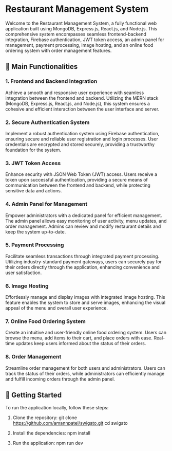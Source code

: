 # Restaurant Management System

Welcome to the Restaurant Management System, a fully functional web application built using MongoDB, Express.js, React.js, and Node.js. This comprehensive system encompasses seamless frontend-backend integration, Firebase authentication, JWT token access, an admin panel for management, payment processing, image hosting, and an online food ordering system with order management features.

## 🔧 Main Functionalities

### 1. Frontend and Backend Integration

Achieve a smooth and responsive user experience with seamless integration between the frontend and backend. Utilizing the MERN stack (MongoDB, Express.js, React.js, and Node.js), this system ensures a cohesive and efficient interaction between the user interface and server.

### 2. Secure Authentication System

Implement a robust authentication system using Firebase authentication, ensuring secure and reliable user registration and login processes. User credentials are encrypted and stored securely, providing a trustworthy foundation for the system.

### 3. JWT Token Access

Enhance security with JSON Web Token (JWT) access. Users receive a token upon successful authentication, providing a secure means of communication between the frontend and backend, while protecting sensitive data and actions.

### 4. Admin Panel for Management

Empower administrators with a dedicated panel for efficient management. The admin panel allows easy monitoring of user activity, menu updates, and order management. Admins can review and modify restaurant details and keep the system up-to-date.

### 5. Payment Processing

Facilitate seamless transactions through integrated payment processing. Utilizing industry-standard payment gateways, users can securely pay for their orders directly through the application, enhancing convenience and user satisfaction.

### 6. Image Hosting

Effortlessly manage and display images with integrated image hosting. This feature enables the system to store and serve images, enhancing the visual appeal of the menu and overall user experience.

### 7. Online Food Ordering System

Create an intuitive and user-friendly online food ordering system. Users can browse the menu, add items to their cart, and place orders with ease. Real-time updates keep users informed about the status of their orders.

### 8. Order Management

Streamline order management for both users and administrators. Users can track the status of their orders, while administrators can efficiently manage and fulfill incoming orders through the admin panel.

## 🚀 Getting Started

To run the application locally, follow these steps:

1. Clone the repository:
   git clone https://github.com/amannpatel/swigato.git
   cd swigato

2. Install the dependencies:
    npm install

3. Run the application:
    npm run dev

